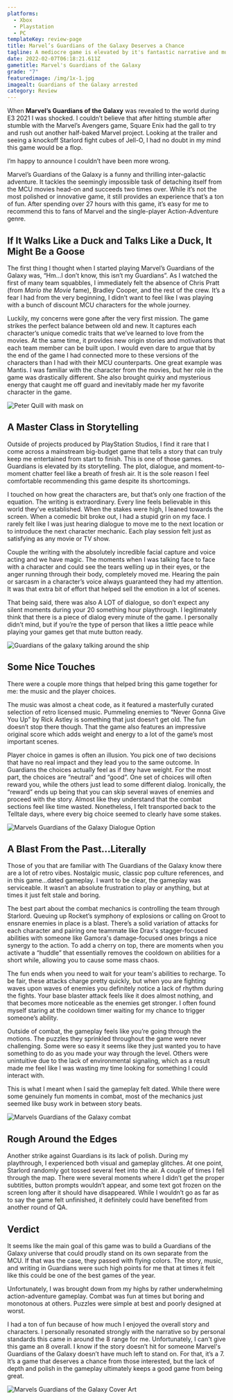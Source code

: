 ```yaml
---
platforms:
  - Xbox
  - Playstation
  - PC
templateKey: review-page
title: Marvel’s Guardians of the Galaxy Deserves a Chance
tagline: A mediocre game is elevated by it's fantastic narrative and music.
date: 2022-02-07T06:18:21.611Z
gametitle: Marvel's Guardians of the Galaxy
grade: "7"
featuredimage: /img/1x-1.jpg
imagealt: Guardians of the Galaxy arrested
category: Review
---
```

When **Marvel’s Guardians of the Galaxy** was revealed to the world during E3 2021 I was shocked. I couldn’t believe that after hitting stumble after stumble with the Marvel’s Avengers game, Square Enix had the gall to try and rush out another half-baked Marvel project. Looking at the trailer and seeing a knockoff Starlord fight cubes of Jell-O, I had no doubt in my mind this game would be a flop. 

I’m happy to announce I couldn’t have been more wrong.

Marvel’s Guardians of the Galaxy is a funny and thrilling inter-galactic adventure. It tackles the seemingly impossible task of detaching itself from the MCU movies head-on and succeeds two times over. While it’s not the most polished or innovative game, it still provides an experience that’s a ton of fun. After spending over 27 hours with this game, it’s easy for me to recommend this to fans of Marvel and the single-player Action-Adventure genre.

## **If It Walks Like a Duck and Talks Like a Duck, It Might Be a Goose**

The first thing I thought when I started playing Marvel’s Guardians of the Galaxy was, “Hm...I don’t know, this isn’t my Guardians”. As I watched the first of many team squabbles, I immediately felt the absence of Chris Pratt (from *Mario the Movie* fame), Bradley Cooper, and the rest of the crew. It’s a fear I had from the very beginning, I didn’t want to feel like I was playing with a bunch of discount MCU characters for the whole journey. 

Luckily, my concerns were gone after the very first mission. The game strikes the perfect balance between old and new. It captures each character’s unique comedic traits that we’ve learned to love from the movies. At the same time, it provides new origin stories and motivations that each team member can be built upon. I would even dare to argue that by the end of the game I had connected more to these versions of the characters than I had with their MCU counterparts. One great example was Mantis. I was familiar with the character from the movies, but her role in the game was drastically different. She also brought quirky and mysterious energy that caught me off guard and inevitably made her my favorite character in the game.

![Peter Quill with mask on](/img/ss_11881efdb2a0cdc5bebeae1d4b255b1c5fda1d7e.jpg "Peter Quill with mask on")

## A Master Class in Storytelling

Outside of projects produced by PlayStation Studios, I find it rare that I come across a mainstream big-budget game that tells a story that can truly keep me entertained from start to finish. This is one of those games. Guardians is elevated by its storytelling. The plot, dialogue, and moment-to-moment chatter feel like a breath of fresh air. It is the sole reason I feel comfortable recommending this game despite its shortcomings.

I touched on how great the characters are, but that’s only one fraction of the equation. The writing is extraordinary. Every line feels believable in this world they’ve established. When the stakes were high, I leaned towards the screen. When a comedic bit broke out, I had a stupid grin on my face. I rarely felt like I was just hearing dialogue to move me to the next location or to introduce the next character mechanic. Each play session felt just as satisfying as any movie or TV show.

Couple the writing with the absolutely incredible facial capture and voice acting and we have magic. The moments when I was talking face to face with a character and could see the tears welling up in their eyes, or the anger running through their body, completely moved me. Hearing the pain or sarcasm in a character’s voice always guaranteed they had my attention. It was that extra bit of effort that helped sell the emotion in a lot of scenes. 

That being said, there was also A LOT of dialogue, so don’t expect any silent moments during your 20 something hour playthrough. I legitimately think that there is a piece of dialog every minute of the game. I personally didn’t mind, but if you’re the type of person that likes a little peace while playing your games get that mute button ready. 

![Guardians of the galaxy talking around the ship](/img/03fta0pf6qu7xvc27tfchq2-1.fit_lim.v1634567058.jpg "Guardians of the galaxy talking around the ship")

## Some Nice Touches

There were a couple more things that helped bring this game together for me: the music and the player choices. 

The music was almost a cheat code, as it featured a masterfully curated selection of retro licensed music. Pummeling enemies to “Never Gonna Give You Up” by Rick Astley is something that just doesn’t get old.  The fun doesn’t stop there though. That the game also features an impressive original score which adds weight and energy to a lot of the game’s most important scenes.

Player choice in games is often an illusion. You pick one of two decisions that have no real impact and they lead you to the same outcome. In Guardians the choices actually feel as if they have weight. For the most part, the choices are “neutral” and “good”. One set of choices will often reward you, while the others just lead to some different dialog. Ironically, the “reward” ends up being that you can skip several waves of enemies and proceed with the story. Almost like they understand that the combat sections feel like time wasted. Nonetheless, I felt transported back to the Telltale days, where every big choice seemed to clearly have some stakes.

![Marvels Guardians of the Galaxy Dialogue Option](/img/marvels-guardians-of-the-galaxy-defer-to-gamora.jpg "Marvels Guardians of the Galaxy Dialogue Option")

## A Blast From the Past...Literally

Those of you that are familiar with The Guardians of the Galaxy know there are a lot of retro vibes. Nostalgic music, classic pop culture references, and in this game...dated gameplay. I want to be clear, the gameplay was serviceable. It wasn’t an absolute frustration to play or anything, but at times it just felt stale and boring. 

The best part about the combat mechanics is controlling the team through Starlord. Queuing up Rocket’s symphony of explosions or calling on Groot to ensnare enemies in place is a blast. There’s a solid variation of attacks for each character and pairing one teammate like Drax's stagger-focused abilities with someone like Gamora's damage-focused ones brings a nice synergy to the action. To add a cherry on top, there are moments when you activate a “huddle” that essentially removes the cooldown on abilities for a short while, allowing you to cause some mass chaos.

The fun ends when you need to wait for your team's abilities to recharge. To be fair, these attacks charge pretty quickly, but when you are fighting waves upon waves of enemies you definitely notice a lack of rhythm during the fights. Your base blaster attack feels like it does almost nothing, and that becomes more noticeable as the enemies get stronger. I often found myself staring at the cooldown timer waiting for my chance to trigger someone’s ability.

Outside of combat, the gameplay feels like you’re going through the motions. The puzzles they sprinkled throughout the game were never challenging. Some were so easy it seems like they just wanted you to have something to do as you made your way through the level. Others were unintuitive due to the lack of environmental signaling, which as a result made me feel like I was wasting my time looking for something I could interact with.

This is what I meant when I said the gameplay felt dated. While there were some genuinely fun moments in combat, most of the mechanics just seemed like busy work in between story beats.

![Marvels Guardians of the Galaxy combat](Marvel%E2%80%99s%20Guardians%20of%20the%20Galaxy%20739188fca41244edb681e091ab0892f0/combat.jpg "Marvels Guardians of the Galaxy combat")

## Rough Around the Edges

Another strike against Guardians is its lack of polish. During my playthrough, I experienced both visual and gameplay glitches. At one point, Starlord randomly got tossed several feet into the air. A couple of times I fell through the map. There were several moments where I didn’t get the proper subtitles, button prompts wouldn’t appear, and some text got frozen on the screen long after it should have disappeared. While I wouldn’t go as far as to say the game felt unfinished, it definitely could have benefited from another round of QA.

## Verdict

It seems like the main goal of this game was to build a Guardians of the Galaxy universe that could proudly stand on its own separate from the MCU. If that was the case, they passed with flying colors. The story, music, and writing in Guardians were such high points for me that at times it felt like this could be one of the best games of the year.

Unfortunately, I was brought down from my highs by rather underwhelming action-adventure gameplay. Combat was fun at times but boring and monotonous at others. Puzzles were simple at best and poorly designed at worst. 

I had a ton of fun because of how much I enjoyed the overall story and characters. I personally resonated strongly with the narrative so by personal standards this came in around the 8 range for me. Unfortunately, I can't give this game an 8 overall. I know if the story doesn’t hit for someone Marvel's Guardians of the Galaxy doesn’t have much left to stand on. For that, it’s a 7. It’s a game that deserves a chance from those interested, but the lack of depth and polish in the gameplay ultimately keeps a good game from being great.

![Marvels Guardians of the Galaxy Cover Art](Marvel%E2%80%99s%20Guardians%20of%20the%20Galaxy%20739188fca41244edb681e091ab0892f0/guardians-of-the-galaxy-square-enix_0.jpg "Marvels Guardians of the Galaxy Cover Art")